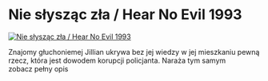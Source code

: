 Nie słysząc zła / Hear No Evil 1993 
=============
[![Nie słysząc zła / Hear No Evil 1993 ](http://vidos.pl/images/player.gif)](http://vidos.pl/nie-slyszac-zla-hear-no-evil-1993)

 Znajomy głuchoniemej Jillian ukrywa bez jej wiedzy w jej mieszkaniu pewną rzecz, która jest dowodem korupcji policjanta. Naraża tym samym zobacz pełny opis
